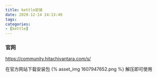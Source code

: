 ```yaml
---
title: kettle安装
date: 2020-12-14 14:13:49
tags:
categories:
- [kettle]
---
```


### 官网
https://community.hitachivantara.com/s/

在官方网站下载安装包
{% asset_img 1607947652.png %}
解压即可使用
